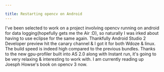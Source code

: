 ```yaml
---

title: Restarting opencv on Android
---
```


I've been selected to work on a project involving opencv running on android for data logging(hopefully gets me the Air :D), 
so naturally I was irked about having to use eclipse for the same again. Thankfully Android Studio 2 Developer preview hit the 
canary channel & I got it for both Wdoze & linux. The build speed is indeed high compared to the previous bundles. Thanks to the 
new gpu-profiler built into AS 2.0 along with Instant run, it's going to be very relaxing & interesting to work with. 
I am currently reading up Joesph Howse's book on opencv 3 now.
